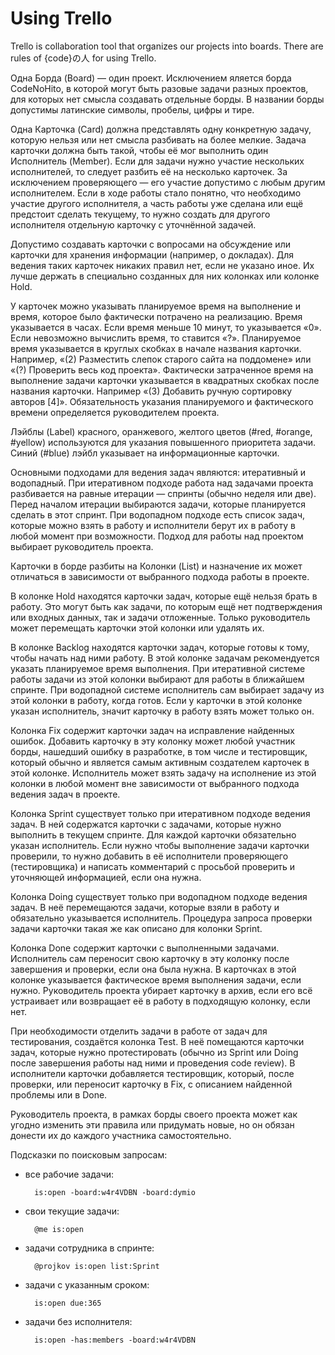 Using Trello
============

Trello is collaboration tool that organizes our projects into boards.
There are rules of {code}の人 for using Trello.

Одна Борда (Board) &mdash; один проект. Исключением яляется борда CodeNoHito,
в которой могут быть разовые задачи разных проектов, для которых нет смысла
создавать отдельные борды. В названии борды допустимы латинские символы,
пробелы, цифры и тире.

Одна Карточка (Card) должна представлять одну конкретную задачу, которую нельзя
или нет смысла разбивать на более мелкие. Задача карточки должна быть такой,
чтобы её мог выполнить один Исполнитель (Member). Если для задачи нужно участие
нескольких исполнителей, то следует разбить её на несколько карточек. За
исключением проверяющего &mdash; его участие допустимо с любым другим
исполнителем. Если в ходе работы стало понятно, что необходимо участие другого
исполнителя, а часть работы уже сделана или ещё предстоит сделать текущему, то
нужно создать для другого исполнителя отдельную карточку с уточнённой задачей.

Допустимо создавать карточки с вопросами на обсуждение или карточки для хранения
информации (например, о докладах). Для ведения таких карточек никаких правил
нет, если не указано иное. Их лучше держать в специально созданных для них
колонках или колонке Hold.

У карточек можно указывать планируемое время на выполнение и время, которое было
фактически потрачено на реализацию. Время указывается в часах. Если время меньше
10 минут, то указывается «0». Если невозможно вычислить время, то ставится «?».
Планируемое время указывается в круглых скобках в начале названия карточки.
Например, «(2) Разместить слепок старого сайта на поддомене» или «(?) Проверить
весь код проекта». Фактически затраченное время на выполнение задачи карточки
указывается в квадратных скобках после названия карточки. Например «(3) Добавить
ручную сортировку авторов [4]». Обязательность указания планируемого и
фактического времени определяется руководителем проекта.

Лэйблы (Label) красного, оранжевого, желтого цветов (#red, #orange, #yellow)
используются для указания повышенного приоритета задачи. Синий (#blue) лэйбл
указывает на информационные карточки.

Основными подходами для ведения задач являются: итеративный и водопадный.
При итеративном подходе работа над задачами проекта разбивается на равные
итерации &mdash; спринты (обычно неделя или две). Перед началом итерации
выбираются задачи, которые планируется сделать в этот спринт. При водопадном
подходе есть список задач, которые можно взять в работу и исполнители берут их
в работу в любой момент при возможности. Подход для работы над проектом выбирает
руководитель проекта.

Карточки в борде разбиты на Колонки (List) и назначение их может отличаться в
зависимости от выбранного подхода работы в проекте.

В колонке Hold находятся карточки задач, которые ещё нельзя брать в работу. Это
могут быть как задачи, по которым ещё нет подтверждения или входных данных, так
и задачи отложенные. Только руководитель может перемещать карточки этой колонки
или удалять их.

В колонке Backlog находятся карточки задач, которые готовы к тому, чтобы начать
над ними работу. В этой колонке задачам рекомендуется указать планируемое время
выполнения. При итеративной системе работы задачи из этой колонки выбирают
для работы в ближайшем спринте. При водопадной системе исполнитель сам выбирает
задачу из этой колонки в работу, когда готов. Если у карточки в этой колонке
указан исполнитель, значит карточку в работу взять может только он.

Колонка Fix содержит карточки задач на исправление найденных ошибок. Добавить
карточку в эту колонку может любой участник борды, нашедший ошибку в разработке,
в том числе и тестировщик, который обычно и является самым активным создателем
карточек в этой колонке. Исполнитель может взять задачу на исполнение из этой
колонки в любой момент вне зависимости от выбранного подхода ведения задач в
проекте.

Колонка Sprint существует только при итеративном подходе ведения задач. В ней
содержатся карточки с задачами, которые нужно выполнить в текущем спринте. Для
каждой карточки обязательно указан исполнитель. Если нужно чтобы выполнение
задачи карточки проверили, то нужно добавить в её исполнители проверяющего
(тестировщика) и написать комментарий с просьбой проверить и уточняющей
информацией, если она нужна.

Колонка Doing существует только при водопадном подходе ведения задач. В неё
перемещаются задачи, которые взяли в работу и обязательно указывается
исполнитель. Процедура запроса проверки задачи карточки такая же как описано для
колонки Sprint.

Колонка Done содержит карточки с выполненными задачами. Исполнитель сам
переносит свою карточку в эту колонку после завершения и проверки, если она была
нужна. В карточках в этой колонке указывается фактическое время выполнения
задачи, если нужно. Руководитель проекта убирает карточку в архив, если его
всё устраивает или возвращает её в работу в подходящую колонку, если нет.

При необходимости отделить задачи в работе от задач для тестирования, создаётся
колонка Test. В неё помещаются карточки задач, которые нужно протестировать
(обычно из Sprint или Doing после завершения работы над ними и проведения code
review). В исполнители карточки добавляется тестировщик, который, после
проверки, или переносит карточку в Fix, с описанием найденной проблемы или в
Done.

Руководитель проекта, в рамках борды своего проекта может как угодно изменить
эти правила или придумать новые, но он обязан донести их до каждого участника
самостоятельно.

Подсказки по поисковым запросам:

* все рабочие задачи:

        is:open -board:w4r4VDBN -board:dymio

* свои текущие задачи:

        @me is:open

* задачи сотрудника в спринте:

        @projkov is:open list:Sprint

* задачи c указанным сроком:

        is:open due:365

* задачи без исполнителя:

        is:open -has:members -board:w4r4VDBN
